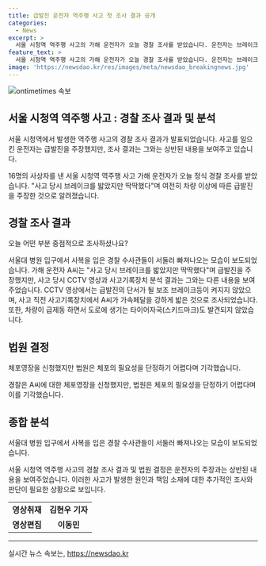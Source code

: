 ```yaml
---
title: 급발진 운전자 역주행 사고 첫 조사 결과 공개
categories:
  - News
excerpt: >
  서울 시청역 역주행 사고의 가해 운전자가 오늘 경찰 조사를 받았습니다. 운전자는 브레이크를 밟았지만 딱딱했다며 차량 이상으로 주장했지만, 사고 당시 CCTV 영상과 사고기록장치 분석 결과에 반박됐습니다. 보조 브레이크등 미작동과 급가속, 스키드마크 미발견으로 운전자의 진술이 의심받고 있습니다. 또한, 체포영장 신청은 기각됐으나 조사는 계속됩니다.
feature_text: >
  서울 시청역 역주행 사고의 가해 운전자가 오늘 경찰 조사를 받았습니다. 운전자는 브레이크를 밟았지만 딱딱했다며 차량 이상으로 주장했지만, 사고 당시 CCTV 영상과 사고기록장치 분석 결과에 반박됐습니다. 보조 브레이크등 미작동과 급가속, 스키드마크 미발견으로 운전자의 진술이 의심받고 있습니다. 또한, 체포영장 신청은 기각됐으나 조사는 계속됩니다.
image: 'https://newsdao.kr/res/images/meta/newsdao_breakingnews.jpg'
---
```


<p><img src="https://newsdao.kr/res/images/meta/newsdao_breakingnews.jpg" alt="ontimetimes 속보" /></p>

<h2 data-ke-size="size26">서울 시청역 역주행 사고 : 경찰 조사 결과 및 분석</h2>

<p>서울 시청역에서 발생한 역주행 사고의 경찰 조사 결과가 발표되었습니다. 사고를 일으킨 운전자는 급발진을 주장했지만, 조사 결과는 그와는 상반된 내용을 보여주고 있습니다.</p>

<p data-ke-size="size16">16명의 사상자를 낸 서울 시청역 역주행 사고 가해 운전자가 오늘 정식 경찰 조사를 받았습니다. "사고 당시 브레이크를 밟았지만 딱딱했다"며 여전히 차량 이상에 따른 급발진을 주장한 것으로 알려졌습니다.</p>

<h2 data-ke-size="size24">경찰 조사 결과</h2>

<p data-ke-size="size16">오늘 어떤 부분 중점적으로 조사하셨나요?</p>

<p>서울대 병원 입구에서 사복을 입은 경찰 수사관들이 서둘러 빠져나오는 모습이 보도되었습니다. 가해 운전자 A씨는 "사고 당시 브레이크를 밟았지만 딱딱했다"며 급발진을 주장했지만, 사고 당시 CCTV 영상과 사고기록장치 분석 결과는 그와는 다른 내용을 보여주었습니다. CCTV 영상에서는 급발진의 단서가 될 보조 브레이크등이 켜지지 않았으며, 사고 직전 사고기록장치에서 A씨가 가속페달을 강하게 밟은 것으로 조사되었습니다. 또한, 차량이 급제동 하면서 도로에 생기는 타이어자국(스키드마크)도 발견되지 않았습니다.</p>

<h2 data-ke-size="size24">법원 결정</h2>

<p data-ke-size="size16">체포영장을 신청했지만 법원은 체포의 필요성을 단정하기 어렵다며 기각했습니다.</p>

<p>경찰은 A씨에 대한 체포영장을 신청했지만, 법원은 체포의 필요성을 단정하기 어렵다며 이를 기각했습니다.</p>

<h2 data-ke-size="size24">종합 분석</h2>

<p data-ke-size="size16">서울대 병원 입구에서 사복을 입은 경찰 수사관들이 서둘러 빠져나오는 모습이 보도되었습니다.</p>

<p>서울 시청역 역주행 사고의 경찰 조사 결과 및 법원 결정은 운전자의 주장과는 상반된 내용을 보여주었습니다. 이러한 사고가 발생한 원인과 책임 소재에 대한 추가적인 조사와 판단이 필요한 상황으로 보입니다.</p>

<table>
    <tr>
        <td style="text-align: center; height: 17px;"><b>영상취재</b></td>
        <td style="text-align: center; height: 17px;"><b>김현우 기자</b></td>
    </tr>
    <tr>
        <td style="text-align: center; height: 17px;"><b>영상편집</b></td>
        <td style="text-align: center; height: 17px;"><b>이동민</b></td>
    </tr>
</table>

<p><hr></p>
실시간 뉴스 속보는, <a href="https://newsdao.kr" rel="dofollow">https://newsdao.kr</a>


